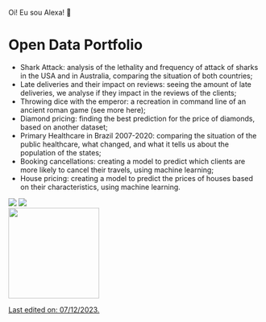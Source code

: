 Oi! Eu sou Alexa! 🥰

# Open Data Portfolio

* Shark Attack: analysis of the lethality and frequency of attack of sharks in the USA and in Australia, comparing the situation of both countries;
* Late deliveries and their impact on reviews: seeing the amount of late deliveries, we analyse if they impact in the reviews of the clients;
* Throwing dice with the emperor: a recreation in command line of an ancient roman game (see more here);
* Diamond pricing: finding the best prediction for the price of diamonds, based on another dataset;
* Primary Healthcare in Brazil 2007-2020: comparing the situation of the public healthcare, what changed, and what it tells us about the population of the states;
* Booking cancellations: creating a model to predict which clients are more likely to cancel their travels, using machine learning;
* House pricing: creating a model to predict the prices of houses based on their characteristics, using machine learning.

<div>
<a href="https://instagram.com/alexaiung" target="_blank"><img src="https://img.shields.io/badge/-Instagram-%23E4405F?style=for-the-badge&logo=instagram&logoColor=white" target="_blank"></a> 
<a href="https://www.linkedin.com/in/alexa-iung-dias" target="_blank"><img src="https://img.shields.io/badge/-LinkedIn-%230077B5?style=for-the-badge&logo=linkedin&logoColor=white" target="_blank"></a> 
</div>

<div>
<a href="https://github.com/alexaiung">
<img loading="lazy" height="180em" src="https://github-readme-stats.vercel.app/api/top-langs/?username=octaviareika&layout=compact&langs_count=7&theme=dracula"/>


Last edited on: 07/12/2023.
<!--
**alexaiung/alexaiung** is a ✨ _special_ ✨ repository because its `README.md` (this file) appears on your GitHub profile.

Here are some ideas to get you started:

- 🔭 I’m currently working on ...
- 🌱 I’m currently learning ...
- 👯 I’m looking to collaborate on ...
- 🤔 I’m looking for help with ...
- 💬 Ask me about ...
- 📫 How to reach me: ...
- 😄 Pronouns: ...
- ⚡ Fun fact: ...
-->
